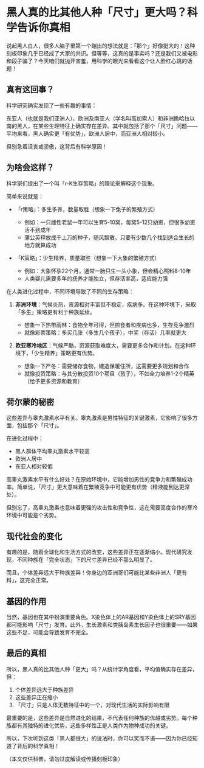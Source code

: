 # 黑人真的比其他人种「尺寸」更大吗？科学告诉你真相

说起黑人白人，很多人脑子里第一个蹦出的想法就是：「那个」好像挺大的！这种刻板印象几乎已经成了大家的共识。但等等，这真的是事实吗？还是我们又被电影和段子骗了？今天咱们就抛开害羞，用科学的眼光来看看这个让人脸红心跳的话题！

## 真有这回事？

科学研究确实发现了一些有趣的事情：

东亚人（也就是我们亚洲人）、欧洲及南亚人（学名叫高加索人）和非洲撒哈拉以南的黑人，在某些生理特征上确实存在差异。其中就包括了那个「尺寸」问题——平均来看，黑人确实更「有优势」，欧洲人居中，而亚洲人相对较小。

但别急着沮丧或骄傲，这背后有科学原因！

## 为啥会这样？

科学家们提出了一个叫「r-K生存策略」的理论来解释这个现象。

简单来说就是：

- 「r策略」：多生多养，数量取胜（想象一下兔子的繁殖方式）
  - 例如：一只雌性老鼠一年可以生育5-10窝，每窝5-12只幼崽，但很多幼崽活不到成年
  - 蒲公英释放成千上万的种子，随风飘散，只要有少数几个找到适合生长的地方就算成功

- 「K策略」：少生精养，质量取胜（想象一下大象的繁殖方式）
  - 例如：大象怀孕22个月，通常一胎只生一头小象，但会精心照料8-10年
  - 人类婴儿需要多年的抚养才能独立，但存活率高，适应能力强

在人类进化过程中，不同环境导致了不同的生存策略：

1. **非洲环境**：气候炎热，资源相对丰富但不稳定，疾病多。在这种环境下，采取「多生」策略更有利于种族延续。
   - 想象一下热带雨林：食物全年可得，但掠食者和疾病也多，生存竞争激烈
   - 就像彩票策略：多买几张（多生几个孩子），中奖（存活）几率就更大

2. **欧亚寒冷地区**：气候严酷，资源获取难度大，需要更多合作和计划。在这种环境下，「少生精养」策略更有优势。
   - 想象一下严冬：需要储存食物，建造保暖住所，这需要更多规划和合作
   - 就像投资策略：与其分散投资10个项目（孩子），不如全力培养1-2个精英（给予更多资源和教育）

## 荷尔蒙的秘密

这些差异与睾丸激素水平有关。睾丸激素是男性特征的关键激素，它影响了很多方面，包括那个「尺寸」。

在进化过程中：
- 黑人群体平均睾丸激素水平较高
- 欧洲人居中
- 东亚人相对较低

高睾丸激素水平有什么好处？在原始环境中，它能增加男性的竞争力和繁殖成功率。简单说，「尺寸」更大意味着在繁殖竞争中可能更有优势（精液能到达更深处）。

但别忘了，高睾丸激素也意味着更强的攻击性和竞争性，这在需要高度合作的寒冷环境中可能是个劣势。

## 现代社会的变化

有趣的是，随着全球化和生活方式的改变，这些差异正在逐渐缩小。现代研究发现，不同种族在「完全状态」下的尺寸差异已经不那么明显了。

而且，个体差异远大于种族差异！你身边的亚洲哥们可能比某些非洲人「更有料」，这完全正常。

## 基因的作用

当然，基因也在其中扮演重要角色。X染色体上的AR基因和Y染色体上的SRY基因都可能影响「尺寸」发育。此外，生长激素和类胰岛素生长因子也很重要——如果这些不足，可能会导致发育不完全。

## 最后的真相

所以，黑人真的比其他人种「更大」吗？从统计学角度看，平均值确实存在差异，但：

1. 个体差异远大于种族差异
2. 这些差异正在缩小
3. 「尺寸」只是人体无数特征中的一个，对现代生活的实际影响有限

最重要的是，这些差异是自然进化的结果，不代表任何种族的优越或劣势。每个种族都有其独特的进化优势，这些多样性正是人类作为物种成功的关键。

所以，下次听到这类「黑人都很大」的说法时，你可以笑而不语——因为你已经知道了背后的科学真相！

（本文仅供科普，请勿过度解读或传播刻板印象）
